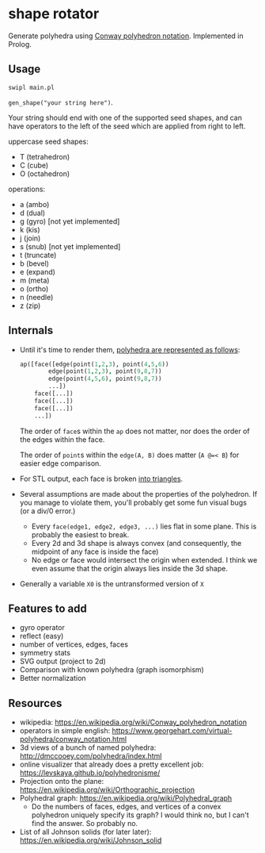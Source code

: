 # shape rotator

Generate polyhedra using [Conway polyhedron notation](https://en.wikipedia.org/wiki/Conway_polyhedron_notation). Implemented in Prolog.

## Usage
`swipl main.pl`

`gen_shape("your string here")`.

Your string should end with one of the supported seed shapes, and can have operators to the left of the seed which are applied from right to left.

uppercase seed shapes: 
- T (tetrahedron)
- C (cube)
- O (octahedron)

operations: 
- a (ambo)
- d (dual)
- g (gyro) [not yet implemented]
- k (kis)
- j (join)
- s (snub) [not yet implemented]
- t (truncate)
- b (bevel)
- e (expand)
- m (meta)
- o (ortho)
- n (needle)
- z (zip)


## Internals
- Until it's time to render them, [polyhedra are represented as follows](./abstract_polytope.pl):
    ``` prolog
    ap([face([edge(point(1,2,3), point(4,5,6))
            edge(point(1,2,3), point(9,8,7))
            edge(point(4,5,6), point(9,8,7))
            ...])
        face([...])
        face([...])
        face([...])
        ...])
    ```
    The order of `face`s within the `ap` does not matter, nor does the order of the edges within the face.

    The order of `point`s within the `edge(A, B)` does matter (`A @=< B`) for easier edge comparison.

- For STL output, each face is broken [into triangles](https://en.wikipedia.org/wiki/Triangle_fan).
- Several assumptions are made about the properties of the polyhedron. If you manage to violate them, you'll probably get some fun visual bugs (or a div/0 error.)
    - Every `face(edge1, edge2, edge3, ...)` lies flat in some plane. This is probably the easiest to break.
    - Every 2d and 3d shape is always convex (and consequently, the midpoint of any face is inside the face)
    - No edge or face would intersect the origin when extended. I think we even assume that the origin always lies inside the 3d shape.
- Generally a variable `X0` is the untransformed version of `X`

## Features to add
- gyro operator
- reflect (easy)
- number of vertices, edges, faces
- symmetry stats
- SVG output (project to 2d)
- Comparison with known polyhedra (graph isomorphism)
- Better normalization

## Resources
- wikipedia: https://en.wikipedia.org/wiki/Conway_polyhedron_notation
- operators in simple english: https://www.georgehart.com/virtual-polyhedra/conway_notation.html
- 3d views of a bunch of named polyhedra: http://dmccooey.com/polyhedra/index.html
- online visualizer that already does a pretty excellent job: https://levskaya.github.io/polyhedronisme/
- Projection onto the plane: https://en.wikipedia.org/wiki/Orthographic_projection
- Polyhedral graph: https://en.wikipedia.org/wiki/Polyhedral_graph
    - Do the numbers of faces, edges, and vertices of a convex polyhedron uniquely specify its graph? I would think no, but I can't find the answer. So probably no.
- List of all Johnson solids (for later later): https://en.wikipedia.org/wiki/Johnson_solid
